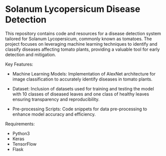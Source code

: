 # Solanum Lycopersicum Disease Detection

This repository contains code and resources for a disease detection system tailored for Solanum Lycopersicum, commonly known as tomatoes. The project focuses on leveraging machine learning techniques to identify and classify diseases affecting tomato plants, providing a valuable tool for early detection and mitigation.

Key Features:

- Machine Learning Models: Implementation of AlexNet architecture for image classification to accurately identify diseases in tomato plants.

- Dataset: Inclusion of datasets used for training and testing the model with 10 classes of diseased leaves and one class of healthy leaves ensuring transparency and reproducibility.

- Pre-processing Scripts: Code snippets for data pre-processing to enhance model accuracy and efficiency.

Requirements:
- Python3
- Keras
- TensorFlow
- Flask

